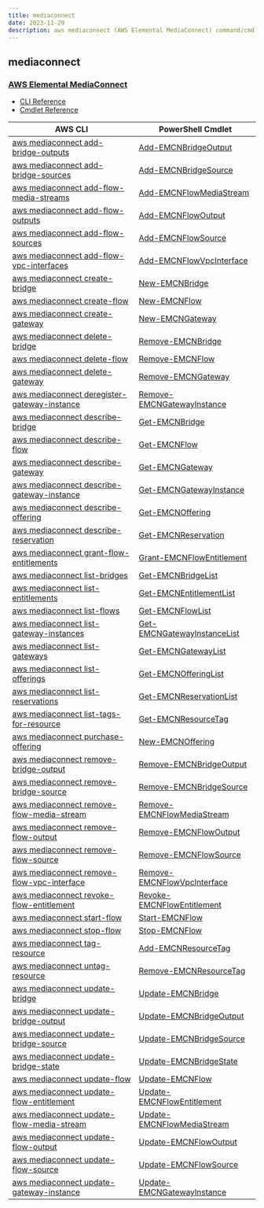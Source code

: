 ```yaml
---
title: mediaconnect
date: 2023-11-29
description: aws mediaconnect (AWS Elemental MediaConnect) command/cmdlet list.
---
```


## mediaconnect

### [AWS Elemental MediaConnect](https://aws.amazon.com/mediaconnect/)

* [CLI Reference](https://awscli.amazonaws.com/v2/documentation/api/latest/reference/mediaconnect/index.html)
* [Cmdlet Reference](https://docs.aws.amazon.com/powershell/latest/reference/items/AWS_Elemental_MediaConnect_cmdlets.html)

|AWS CLI|PowerShell Cmdlet|
|----|----|
|[aws mediaconnect add-bridge-outputs](https://awscli.amazonaws.com/v2/documentation/api/latest/reference/mediaconnect/add-bridge-outputs.html)|[Add-EMCNBridgeOutput](https://docs.aws.amazon.com/powershell/latest/reference/items/Add-EMCNBridgeOutput.html)|
|[aws mediaconnect add-bridge-sources](https://awscli.amazonaws.com/v2/documentation/api/latest/reference/mediaconnect/add-bridge-sources.html)|[Add-EMCNBridgeSource](https://docs.aws.amazon.com/powershell/latest/reference/items/Add-EMCNBridgeSource.html)|
|[aws mediaconnect add-flow-media-streams](https://awscli.amazonaws.com/v2/documentation/api/latest/reference/mediaconnect/add-flow-media-streams.html)|[Add-EMCNFlowMediaStream](https://docs.aws.amazon.com/powershell/latest/reference/items/Add-EMCNFlowMediaStream.html)|
|[aws mediaconnect add-flow-outputs](https://awscli.amazonaws.com/v2/documentation/api/latest/reference/mediaconnect/add-flow-outputs.html)|[Add-EMCNFlowOutput](https://docs.aws.amazon.com/powershell/latest/reference/items/Add-EMCNFlowOutput.html)|
|[aws mediaconnect add-flow-sources](https://awscli.amazonaws.com/v2/documentation/api/latest/reference/mediaconnect/add-flow-sources.html)|[Add-EMCNFlowSource](https://docs.aws.amazon.com/powershell/latest/reference/items/Add-EMCNFlowSource.html)|
|[aws mediaconnect add-flow-vpc-interfaces](https://awscli.amazonaws.com/v2/documentation/api/latest/reference/mediaconnect/add-flow-vpc-interfaces.html)|[Add-EMCNFlowVpcInterface](https://docs.aws.amazon.com/powershell/latest/reference/items/Add-EMCNFlowVpcInterface.html)|
|[aws mediaconnect create-bridge](https://awscli.amazonaws.com/v2/documentation/api/latest/reference/mediaconnect/create-bridge.html)|[New-EMCNBridge](https://docs.aws.amazon.com/powershell/latest/reference/items/New-EMCNBridge.html)|
|[aws mediaconnect create-flow](https://awscli.amazonaws.com/v2/documentation/api/latest/reference/mediaconnect/create-flow.html)|[New-EMCNFlow](https://docs.aws.amazon.com/powershell/latest/reference/items/New-EMCNFlow.html)|
|[aws mediaconnect create-gateway](https://awscli.amazonaws.com/v2/documentation/api/latest/reference/mediaconnect/create-gateway.html)|[New-EMCNGateway](https://docs.aws.amazon.com/powershell/latest/reference/items/New-EMCNGateway.html)|
|[aws mediaconnect delete-bridge](https://awscli.amazonaws.com/v2/documentation/api/latest/reference/mediaconnect/delete-bridge.html)|[Remove-EMCNBridge](https://docs.aws.amazon.com/powershell/latest/reference/items/Remove-EMCNBridge.html)|
|[aws mediaconnect delete-flow](https://awscli.amazonaws.com/v2/documentation/api/latest/reference/mediaconnect/delete-flow.html)|[Remove-EMCNFlow](https://docs.aws.amazon.com/powershell/latest/reference/items/Remove-EMCNFlow.html)|
|[aws mediaconnect delete-gateway](https://awscli.amazonaws.com/v2/documentation/api/latest/reference/mediaconnect/delete-gateway.html)|[Remove-EMCNGateway](https://docs.aws.amazon.com/powershell/latest/reference/items/Remove-EMCNGateway.html)|
|[aws mediaconnect deregister-gateway-instance](https://awscli.amazonaws.com/v2/documentation/api/latest/reference/mediaconnect/deregister-gateway-instance.html)|[Remove-EMCNGatewayInstance](https://docs.aws.amazon.com/powershell/latest/reference/items/Remove-EMCNGatewayInstance.html)|
|[aws mediaconnect describe-bridge](https://awscli.amazonaws.com/v2/documentation/api/latest/reference/mediaconnect/describe-bridge.html)|[Get-EMCNBridge](https://docs.aws.amazon.com/powershell/latest/reference/items/Get-EMCNBridge.html)|
|[aws mediaconnect describe-flow](https://awscli.amazonaws.com/v2/documentation/api/latest/reference/mediaconnect/describe-flow.html)|[Get-EMCNFlow](https://docs.aws.amazon.com/powershell/latest/reference/items/Get-EMCNFlow.html)|
|[aws mediaconnect describe-gateway](https://awscli.amazonaws.com/v2/documentation/api/latest/reference/mediaconnect/describe-gateway.html)|[Get-EMCNGateway](https://docs.aws.amazon.com/powershell/latest/reference/items/Get-EMCNGateway.html)|
|[aws mediaconnect describe-gateway-instance](https://awscli.amazonaws.com/v2/documentation/api/latest/reference/mediaconnect/describe-gateway-instance.html)|[Get-EMCNGatewayInstance](https://docs.aws.amazon.com/powershell/latest/reference/items/Get-EMCNGatewayInstance.html)|
|[aws mediaconnect describe-offering](https://awscli.amazonaws.com/v2/documentation/api/latest/reference/mediaconnect/describe-offering.html)|[Get-EMCNOffering](https://docs.aws.amazon.com/powershell/latest/reference/items/Get-EMCNOffering.html)|
|[aws mediaconnect describe-reservation](https://awscli.amazonaws.com/v2/documentation/api/latest/reference/mediaconnect/describe-reservation.html)|[Get-EMCNReservation](https://docs.aws.amazon.com/powershell/latest/reference/items/Get-EMCNReservation.html)|
|[aws mediaconnect grant-flow-entitlements](https://awscli.amazonaws.com/v2/documentation/api/latest/reference/mediaconnect/grant-flow-entitlements.html)|[Grant-EMCNFlowEntitlement](https://docs.aws.amazon.com/powershell/latest/reference/items/Grant-EMCNFlowEntitlement.html)|
|[aws mediaconnect list-bridges](https://awscli.amazonaws.com/v2/documentation/api/latest/reference/mediaconnect/list-bridges.html)|[Get-EMCNBridgeList](https://docs.aws.amazon.com/powershell/latest/reference/items/Get-EMCNBridgeList.html)|
|[aws mediaconnect list-entitlements](https://awscli.amazonaws.com/v2/documentation/api/latest/reference/mediaconnect/list-entitlements.html)|[Get-EMCNEntitlementList](https://docs.aws.amazon.com/powershell/latest/reference/items/Get-EMCNEntitlementList.html)|
|[aws mediaconnect list-flows](https://awscli.amazonaws.com/v2/documentation/api/latest/reference/mediaconnect/list-flows.html)|[Get-EMCNFlowList](https://docs.aws.amazon.com/powershell/latest/reference/items/Get-EMCNFlowList.html)|
|[aws mediaconnect list-gateway-instances](https://awscli.amazonaws.com/v2/documentation/api/latest/reference/mediaconnect/list-gateway-instances.html)|[Get-EMCNGatewayInstanceList](https://docs.aws.amazon.com/powershell/latest/reference/items/Get-EMCNGatewayInstanceList.html)|
|[aws mediaconnect list-gateways](https://awscli.amazonaws.com/v2/documentation/api/latest/reference/mediaconnect/list-gateways.html)|[Get-EMCNGatewayList](https://docs.aws.amazon.com/powershell/latest/reference/items/Get-EMCNGatewayList.html)|
|[aws mediaconnect list-offerings](https://awscli.amazonaws.com/v2/documentation/api/latest/reference/mediaconnect/list-offerings.html)|[Get-EMCNOfferingList](https://docs.aws.amazon.com/powershell/latest/reference/items/Get-EMCNOfferingList.html)|
|[aws mediaconnect list-reservations](https://awscli.amazonaws.com/v2/documentation/api/latest/reference/mediaconnect/list-reservations.html)|[Get-EMCNReservationList](https://docs.aws.amazon.com/powershell/latest/reference/items/Get-EMCNReservationList.html)|
|[aws mediaconnect list-tags-for-resource](https://awscli.amazonaws.com/v2/documentation/api/latest/reference/mediaconnect/list-tags-for-resource.html)|[Get-EMCNResourceTag](https://docs.aws.amazon.com/powershell/latest/reference/items/Get-EMCNResourceTag.html)|
|[aws mediaconnect purchase-offering](https://awscli.amazonaws.com/v2/documentation/api/latest/reference/mediaconnect/purchase-offering.html)|[New-EMCNOffering](https://docs.aws.amazon.com/powershell/latest/reference/items/New-EMCNOffering.html)|
|[aws mediaconnect remove-bridge-output](https://awscli.amazonaws.com/v2/documentation/api/latest/reference/mediaconnect/remove-bridge-output.html)|[Remove-EMCNBridgeOutput](https://docs.aws.amazon.com/powershell/latest/reference/items/Remove-EMCNBridgeOutput.html)|
|[aws mediaconnect remove-bridge-source](https://awscli.amazonaws.com/v2/documentation/api/latest/reference/mediaconnect/remove-bridge-source.html)|[Remove-EMCNBridgeSource](https://docs.aws.amazon.com/powershell/latest/reference/items/Remove-EMCNBridgeSource.html)|
|[aws mediaconnect remove-flow-media-stream](https://awscli.amazonaws.com/v2/documentation/api/latest/reference/mediaconnect/remove-flow-media-stream.html)|[Remove-EMCNFlowMediaStream](https://docs.aws.amazon.com/powershell/latest/reference/items/Remove-EMCNFlowMediaStream.html)|
|[aws mediaconnect remove-flow-output](https://awscli.amazonaws.com/v2/documentation/api/latest/reference/mediaconnect/remove-flow-output.html)|[Remove-EMCNFlowOutput](https://docs.aws.amazon.com/powershell/latest/reference/items/Remove-EMCNFlowOutput.html)|
|[aws mediaconnect remove-flow-source](https://awscli.amazonaws.com/v2/documentation/api/latest/reference/mediaconnect/remove-flow-source.html)|[Remove-EMCNFlowSource](https://docs.aws.amazon.com/powershell/latest/reference/items/Remove-EMCNFlowSource.html)|
|[aws mediaconnect remove-flow-vpc-interface](https://awscli.amazonaws.com/v2/documentation/api/latest/reference/mediaconnect/remove-flow-vpc-interface.html)|[Remove-EMCNFlowVpcInterface](https://docs.aws.amazon.com/powershell/latest/reference/items/Remove-EMCNFlowVpcInterface.html)|
|[aws mediaconnect revoke-flow-entitlement](https://awscli.amazonaws.com/v2/documentation/api/latest/reference/mediaconnect/revoke-flow-entitlement.html)|[Revoke-EMCNFlowEntitlement](https://docs.aws.amazon.com/powershell/latest/reference/items/Revoke-EMCNFlowEntitlement.html)|
|[aws mediaconnect start-flow](https://awscli.amazonaws.com/v2/documentation/api/latest/reference/mediaconnect/start-flow.html)|[Start-EMCNFlow](https://docs.aws.amazon.com/powershell/latest/reference/items/Start-EMCNFlow.html)|
|[aws mediaconnect stop-flow](https://awscli.amazonaws.com/v2/documentation/api/latest/reference/mediaconnect/stop-flow.html)|[Stop-EMCNFlow](https://docs.aws.amazon.com/powershell/latest/reference/items/Stop-EMCNFlow.html)|
|[aws mediaconnect tag-resource](https://awscli.amazonaws.com/v2/documentation/api/latest/reference/mediaconnect/tag-resource.html)|[Add-EMCNResourceTag](https://docs.aws.amazon.com/powershell/latest/reference/items/Add-EMCNResourceTag.html)|
|[aws mediaconnect untag-resource](https://awscli.amazonaws.com/v2/documentation/api/latest/reference/mediaconnect/untag-resource.html)|[Remove-EMCNResourceTag](https://docs.aws.amazon.com/powershell/latest/reference/items/Remove-EMCNResourceTag.html)|
|[aws mediaconnect update-bridge](https://awscli.amazonaws.com/v2/documentation/api/latest/reference/mediaconnect/update-bridge.html)|[Update-EMCNBridge](https://docs.aws.amazon.com/powershell/latest/reference/items/Update-EMCNBridge.html)|
|[aws mediaconnect update-bridge-output](https://awscli.amazonaws.com/v2/documentation/api/latest/reference/mediaconnect/update-bridge-output.html)|[Update-EMCNBridgeOutput](https://docs.aws.amazon.com/powershell/latest/reference/items/Update-EMCNBridgeOutput.html)|
|[aws mediaconnect update-bridge-source](https://awscli.amazonaws.com/v2/documentation/api/latest/reference/mediaconnect/update-bridge-source.html)|[Update-EMCNBridgeSource](https://docs.aws.amazon.com/powershell/latest/reference/items/Update-EMCNBridgeSource.html)|
|[aws mediaconnect update-bridge-state](https://awscli.amazonaws.com/v2/documentation/api/latest/reference/mediaconnect/update-bridge-state.html)|[Update-EMCNBridgeState](https://docs.aws.amazon.com/powershell/latest/reference/items/Update-EMCNBridgeState.html)|
|[aws mediaconnect update-flow](https://awscli.amazonaws.com/v2/documentation/api/latest/reference/mediaconnect/update-flow.html)|[Update-EMCNFlow](https://docs.aws.amazon.com/powershell/latest/reference/items/Update-EMCNFlow.html)|
|[aws mediaconnect update-flow-entitlement](https://awscli.amazonaws.com/v2/documentation/api/latest/reference/mediaconnect/update-flow-entitlement.html)|[Update-EMCNFlowEntitlement](https://docs.aws.amazon.com/powershell/latest/reference/items/Update-EMCNFlowEntitlement.html)|
|[aws mediaconnect update-flow-media-stream](https://awscli.amazonaws.com/v2/documentation/api/latest/reference/mediaconnect/update-flow-media-stream.html)|[Update-EMCNFlowMediaStream](https://docs.aws.amazon.com/powershell/latest/reference/items/Update-EMCNFlowMediaStream.html)|
|[aws mediaconnect update-flow-output](https://awscli.amazonaws.com/v2/documentation/api/latest/reference/mediaconnect/update-flow-output.html)|[Update-EMCNFlowOutput](https://docs.aws.amazon.com/powershell/latest/reference/items/Update-EMCNFlowOutput.html)|
|[aws mediaconnect update-flow-source](https://awscli.amazonaws.com/v2/documentation/api/latest/reference/mediaconnect/update-flow-source.html)|[Update-EMCNFlowSource](https://docs.aws.amazon.com/powershell/latest/reference/items/Update-EMCNFlowSource.html)|
|[aws mediaconnect update-gateway-instance](https://awscli.amazonaws.com/v2/documentation/api/latest/reference/mediaconnect/update-gateway-instance.html)|[Update-EMCNGatewayInstance](https://docs.aws.amazon.com/powershell/latest/reference/items/Update-EMCNGatewayInstance.html)|

